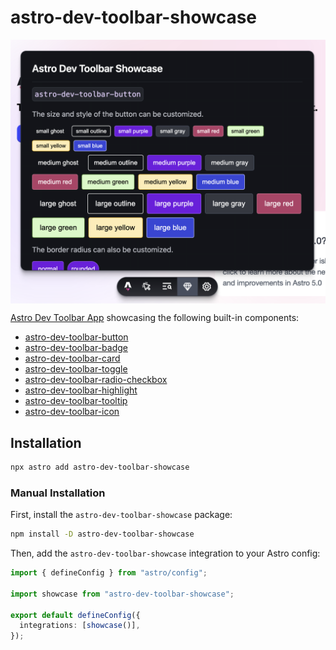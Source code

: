 # astro-dev-toolbar-showcase

<div style="display: flex; justify-content: center;">
  <img src="./.github/assets/screenshot.png" alt="Screenshot" width="687" />
</div>

[Astro Dev Toolbar App](https://docs.astro.build/en/reference/dev-toolbar-app-reference/) showcasing the following built-in components:

- [astro-dev-toolbar-button](https://docs.astro.build/en/reference/dev-toolbar-app-reference/#astro-dev-toolbar-button)
- [astro-dev-toolbar-badge](https://docs.astro.build/en/reference/dev-toolbar-app-reference/#astro-dev-toolbar-badge)
- [astro-dev-toolbar-card](https://docs.astro.build/en/reference/dev-toolbar-app-reference/#astro-dev-toolbar-card)
- [astro-dev-toolbar-toggle](https://docs.astro.build/en/reference/dev-toolbar-app-reference/#astro-dev-toolbar-toggle)
- [astro-dev-toolbar-radio-checkbox](https://docs.astro.build/en/reference/dev-toolbar-app-reference/#astro-dev-toolbar-radio-checkbox)
- [astro-dev-toolbar-highlight](https://docs.astro.build/en/reference/dev-toolbar-app-reference/#astro-dev-toolbar-highlight)
- [astro-dev-toolbar-tooltip](https://docs.astro.build/en/reference/dev-toolbar-app-reference/#astro-dev-toolbar-tooltip)
- [astro-dev-toolbar-icon](https://docs.astro.build/en/reference/dev-toolbar-app-reference/#astro-dev-toolbar-icon)

## Installation

```sh
npx astro add astro-dev-toolbar-showcase
```

### Manual Installation

First, install the `astro-dev-toolbar-showcase` package:

```sh
npm install -D astro-dev-toolbar-showcase
```

Then, add the `astro-dev-toolbar-showcase` integration to your Astro config:

```ts
import { defineConfig } from "astro/config";

import showcase from "astro-dev-toolbar-showcase";

export default defineConfig({
  integrations: [showcase()],
});
```
